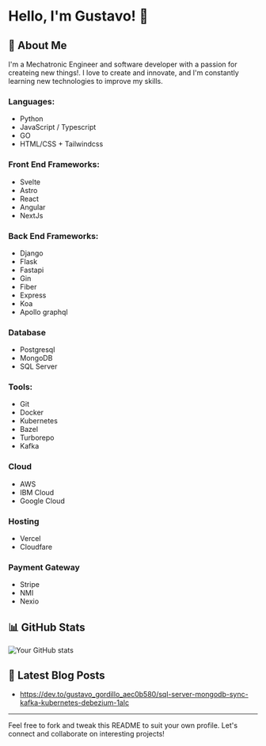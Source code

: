 # Hello, I'm Gustavo! 👋

## 🚀 About Me
I'm a Mechatronic Engineer and software developer with a passion for createing new things!. I love to create and innovate, and I'm constantly learning new technologies to improve my skills.

### Languages:
- Python
- JavaScript / Typescript
- GO
- HTML/CSS + Tailwindcss

### Front End Frameworks:
- Svelte
- Astro
- React
- Angular
- NextJs

### Back End Frameworks:
- Django
- Flask
- Fastapi
- Gin
- Fiber
- Express
- Koa
- Apollo graphql

### Database
- Postgresql
- MongoDB
- SQL Server

### Tools:
- Git
- Docker
- Kubernetes
- Bazel
- Turborepo
- Kafka

### Cloud
- AWS
- IBM Cloud
- Google Cloud

### Hosting
- Vercel
- Cloudfare

### Payment Gateway
- Stripe
- NMI
- Nexio

## 📊 GitHub Stats
![Your GitHub stats](https://github-readme-stats.vercel.app/api?username=gtavo95&show_icons=true&theme=tokyonight)

## 📜 Latest Blog Posts
<!-- BLOG-POST-LIST:START -->
- https://dev.to/gustavo_gordillo_aec0b580/sql-server-mongodb-sync-kafka-kubernetes-debezium-1alc

---
Feel free to fork and tweak this README to suit your own profile. Let's connect and collaborate on interesting projects!
